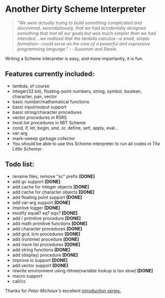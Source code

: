 Another Dirty Scheme Interpreter
================================

> *"We were actually trying to build something complicated and 
discovered, serendipitously, that we had accidentally designed 
something that met all our goals but was much simpler than we
had intended....we realized that the lambda calculus--a small,
simple formalism--could serve as the core of a powerful and 
expressive programming language." -- Sussman and Steele*

Writing a Scheme interpreter is easy, and more importantly,
it is fun.


Features currently included:
-----------------
+ lambda, of course
+ integer(32 bit), floating-point numbers, string, symbol, boolean,
character, pair, vector
+ basic number/mathematical functions
+ basic input/output support
+ basic string/character procedures
+ vector procedures in R5RS
+ most list procedures in MIT Scheme
+ cond, if, let, begin, and, or, define, set!, apply, eval...
+ var-arg
+ mark-sweep garbage collector
+ You should be able to use this Scheme interpreter to run all
codes in *The Little Schemer*.

Todo list:
---------------
+ rename files, remove "sc" prefix **[DONE]**
+ add gc support **[DONE]**
+ add cache for integer objects **[DONE]**
+ add cache for character objects **[DONE]**
+ add floating point support **[DONE]**
+ add var-arg support **[DONE]**
+ improve logger **[DONE]**
+ modify equal? eq? eqv? **[DONE]**
+ add / primitive procedure **[DONE]**
+ add math primitive functions **[DONE]**
+ add character procedures **[DONE]**
+ add gcd, lcm procedures **[DONE]**
+ add (runtime) procedure **[DONE]**
+ add more list procedures **[DONE]**
+ add string functions **[DONE]**
+ add (display) procedure **[DONE]**
+ improve io support **[DONE]**
+ add vector support **[DONE]**
+ rewrite environment using rbtree(variable lookup is too slow) **[DONE]**
+ macro support
+ call/cc

Thanks for *Peter Michaux's* excellent 
[introduction series.](http://peter.michaux.ca/articles/scheme-from-scratch-introduction)

